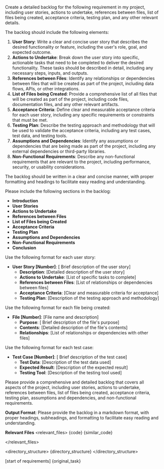 Create a detailed backlog for the following requirement in my project, including user stories, actions to undertake, references between files, list of files being created, acceptance criteria, testing plan, and any other relevant details.

The backlog should include the following elements:

1. **User Story**: Write a clear and concise user story that describes the desired functionality or feature, including the user's role, goal, and expected outcome.
2. **Actions to Undertake**: Break down the user story into specific, actionable tasks that need to be completed to deliver the desired functionality. These tasks should be described in detail, including any necessary steps, inputs, and outputs.
3. **References between Files**: Identify any relationships or dependencies between files that will be created as part of the project, including data flows, APIs, or other integrations.
4. **List of Files being Created**: Provide a comprehensive list of all files that will be created as part of the project, including code files, documentation files, and any other relevant artifacts.
5. **Acceptance Criteria**: Define clear and measurable acceptance criteria for each user story, including any specific requirements or constraints that must be met.
6. **Testing Plan**: Describe the testing approach and methodology that will be used to validate the acceptance criteria, including any test cases, test data, and testing tools.
7. **Assumptions and Dependencies**: Identify any assumptions or dependencies that are being made as part of the project, including any external dependencies or third-party libraries.
8. **Non-Functional Requirements**: Describe any non-functional requirements that are relevant to the project, including performance, security, or usability considerations.

The backlog should be written in a clear and concise manner, with proper formatting and headings to facilitate easy reading and understanding.

Please include the following sections in the backlog:

* **Introduction**
* **User Stories**
* **Actions to Undertake**
* **References between Files**
* **List of Files being Created**
* **Acceptance Criteria**
* **Testing Plan**
* **Assumptions and Dependencies**
* **Non-Functional Requirements**
* **Conclusion**

Use the following format for each user story:

* **User Story [Number]**: [ Brief description of the user story]
	+ **Description**: [Detailed description of the user story]
	+ **Actions to Undertake**: [List of specific tasks to complete]
	+ **References between Files**: [List of relationships or dependencies between files]
	+ **Acceptance Criteria**: [Clear and measurable criteria for acceptance]
	+ **Testing Plan**: [Description of the testing approach and methodology]

Use the following format for each file being created:

* **File [Number]**: [File name and description]
	+ **Purpose**: [ Brief description of the file's purpose]
	+ **Contents**: [Detailed description of the file's contents]
	+ **Relationships**: [List of relationships or dependencies with other files]

Use the following format for each test case:

* **Test Case [Number]**: [ Brief description of the test case]
	+ **Test Data**: [Description of the test data used]
	+ **Expected Result**: [Description of the expected result]
	+ **Testing Tool**: [Description of the testing tool used]

Please provide a comprehensive and detailed backlog that covers all aspects of the project, including user stories, actions to undertake, references between files, list of files being created, acceptance criteria, testing plan, assumptions and dependencies, and non-functional requirements.

**Output Format**: Please provide the backlog in a markdown format, with proper headings, subheadings, and formatting to facilitate easy reading and understanding.

**Relevant Files**
<relevant_files>
{code}
{similar_code}

</relevant_files>

<directory_structure>
{directory_structure}
</directory_structure>

[start of requirements]
{original_task}